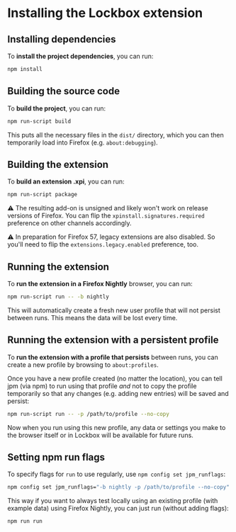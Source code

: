# Installing the Lockbox extension

## Installing dependencies

To **install the project dependencies**, you can run:

```sh
npm install
```

## Building the source code

To **build the project**, you can run:

```sh
npm run-script build
```

This puts all the necessary files in the `dist/` directory, which you can then
temporarily load into Firefox (e.g. `about:debugging`).

## Building the extension

To **build an extension .xpi**, you can run:

```sh
npm run-script package
```

:warning: The resulting add-on is unsigned and likely won't work on release
versions of Firefox. You can flip the `xpinstall.signatures.required` preference
on other channels accordingly.

:warning: In preparation for Firefox 57, legacy extensions are also disabled. So
you'll need to flip the `extensions.legacy.enabled` preference, too.

## Running the extension

To **run the extension in a Firefox Nightly** browser, you can run:

```sh
npm run-script run -- -b nightly
```

This will automatically create a fresh new user profile that will not persist
between runs. This means the data will be lost every time.

## Running the extension with a persistent profile

To **run the extension with a profile that persists** between runs, you can
create a new profile by browsing to `about:profiles`.

Once you have a new profile created (no matter the location), you can tell jpm
(via npm) to run using that profile _and_ not to copy the profile temporarily
so that any changes (e.g. adding new entries) will be saved and persist:

```sh
npm run-script run -- -p /path/to/profile --no-copy
```

Now when you run using this new profile, any data or settings you make to the
browser itself or in Lockbox will be available for future runs.

## Setting npm run flags 

To specify flags for `run` to use regularly, use `npm config set jpm_runflags`:

```sh
npm config set jpm_runflags="-b nightly -p /path/to/profile --no-copy"
```

This way if you want to always test locally using an existing profile (with
example data) using Firefox Nightly, you can just run (without adding flags):

```sh
npm run run
```
